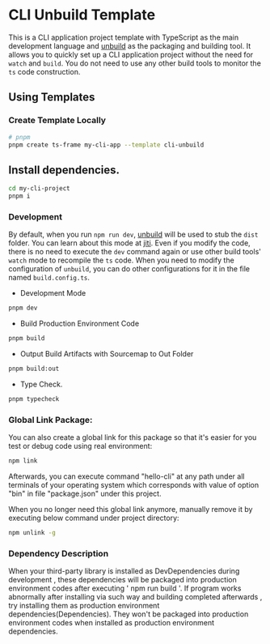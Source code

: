 # CLI Unbuild Template

This is a CLI application project template with TypeScript as the main development language and [unbuild](https://github.com/unjs/unbuild) as the packaging and building tool. It allows you to quickly set up a CLI application project without the need for `watch` and `build`. You do not need to use any other build tools to monitor the `ts` code construction.

## Using Templates

### Create Template Locally

```sh
# pnpm
pnpm create ts-frame my-cli-app --template cli-unbuild
```

## Install dependencies.

```sh
cd my-cli-project
pnpm i
```

### Development

By default, when you run `npm run dev`, [unbuild](https://github.com/unjs/unbuild) will be used to stub the `dist` folder. You can learn about this mode at [jiti](https://github.com/unjs/jiti). Even if you modify the code, there is no need to execute the `dev` command again or use other build tools' `watch` mode to recompile the `ts` code. When you need to modify the configuration of `unbuild`, you can do other configurations for it in the file named `build.config.ts`.

- Development Mode

```sh
pnpm dev
```

- Build Production Environment Code

```sh
pnpm build
```

- Output Build Artifacts with Sourcemap to Out Folder

```sh
pnpm build:out
```

- Type Check.

```sh
pnpm typecheck
```

### Global Link Package:

You can also create a global link for this package so that it's easier for you test or debug code using real environment:

```sh
npm link
```

Afterwards, you can execute command "hello-cli" at any path under all terminals of your operating system which corresponds with value of option "bin" in file "package.json" under this project.

When you no longer need this global link anymore, manually remove it by executing below command under project directory:

```sh
npm unlink -g
```

### Dependency Description

When your third-party library is installed as DevDependencies during development , these dependencies will be packaged into production environment codes after executing ' npm run build '. If program works abnormally after installing via such way and building completed afterwards , try installing them as production environment dependencies(Dependencies). They won't be packaged into production environment codes when installed as production environment dependencies.

